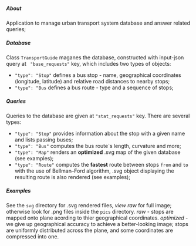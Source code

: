 ##### About

Application to manage urban transport system database and answer related queries;

##### Database

Class `TransportGuide` maganes the database, constructed with input-json query at `
"base_requests"` key, which includes two types of objects:
* `"type": "Stop"` defines a bus stop - name, geographical coordinates (longitude, latitude) and 
relative road distances to nearby stops;
* `"type": "Bus` defines a bus route - type and a sequence of stops;

##### Queries

Queries to the database are given at `"stat_requests"` key. There are several types:
* `"type": "Stop"` provides information about the stop with a given name and lists passing buses;
* `"type": "Bus"` computes the bus route`s length, curvature and more;
* `"type": "Map"` renders an **optimized** .svg map of the given database (see examples);
* `"type": "Route"` computes the **fastest** route between stops `from` and `to` with the use of Bellman–Ford algorithm,
.svg object displaying the resulting route is also rendered (see examples);

##### Examples
See the `svg` directory for .svg rendered files, _view raw_ for full image; otherwise look for .png files inside the `pics` directory. _raw_ - stops are mapped onto plane acording to thier geographical coordinates. _optimized_ - we give up geographical accuracy to achieve a better-looking image; stops are uniformly distributed across the plane, and some coordinates are compressed into one.
